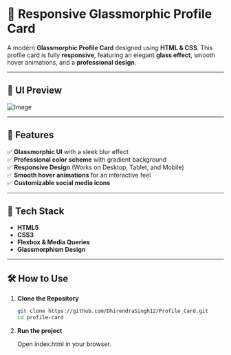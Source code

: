 # 🚀 Responsive Glassmorphic Profile Card

A modern **Glassmorphic Profile Card** designed using **HTML & CSS**. This profile card is fully **responsive**, featuring an elegant **glass effect**, smooth hover animations, and a **professional design**.

---

## 🎨 UI Preview

![Image](https://github.com/user-attachments/assets/003e747c-c2a1-4c00-a0ce-52279bad05fb)

---

## 🎨 Features
✅ **Glassmorphic UI** with a sleek blur effect  
✅ **Professional color scheme** with gradient background  
✅ **Responsive Design** (Works on Desktop, Tablet, and Mobile)  
✅ **Smooth hover animations** for an interactive feel  
✅ **Customizable social media icons**  

---

## 📂 Tech Stack
- **HTML5**
- **CSS3**
- **Flexbox & Media Queries**
- **Glassmorphism Design**

---

## 🛠️ How to Use

1. **Clone the Repository**
   ```sh
   git clone https://github.com/DhirendraSingh12/Profile_Card.git
   cd profile-card

2. **Run the project**

    Open index.html in your browser.
